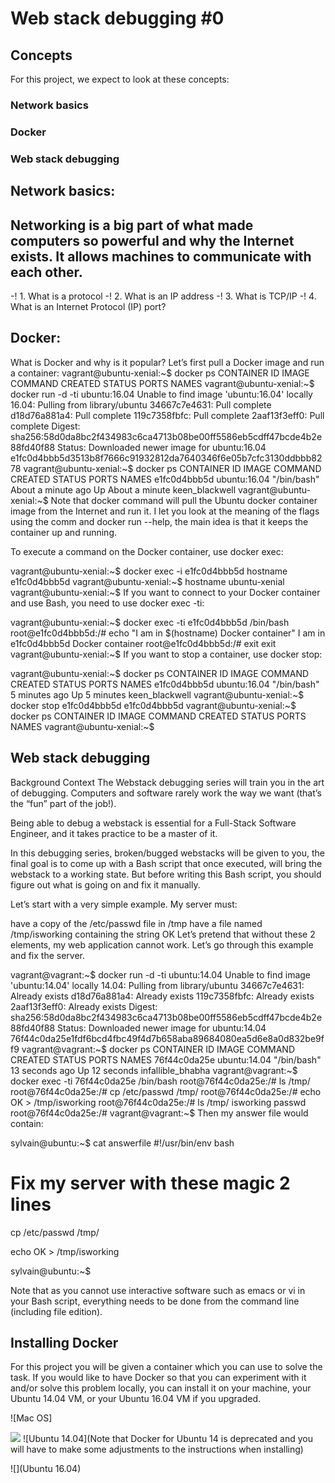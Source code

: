 # Web stack debugging #0


## Concepts
For this project, we expect to look at these concepts:

### Network basics
### Docker
### Web stack debugging

## Network basics:
Networking is a big part of what made computers so powerful and why the Internet exists. It allows machines to communicate with each other.
-
-!	1. What is a protocol
-!	2. What is an IP address
-!	3. What is TCP/IP
-!	4. What is an Internet Protocol (IP) port?
## Docker:

What is Docker and why is it popular? Let’s first pull a Docker image and run a container:
vagrant@ubuntu-xenial:~$ docker ps
CONTAINER ID        IMAGE               COMMAND             CREATED             STATUS              PORTS               NAMES
 vagrant@ubuntu-xenial:~$ docker run -d -ti ubuntu:16.04
 Unable to find image 'ubuntu:16.04' locally
 16.04: Pulling from library/ubuntu
 34667c7e4631: Pull complete
 d18d76a881a4: Pull complete
 119c7358fbfc: Pull complete
 2aaf13f3eff0: Pull complete
 Digest: sha256:58d0da8bc2f434983c6ca4713b08be00ff5586eb5cdff47bcde4b2e88fd40f88
 Status: Downloaded newer image for ubuntu:16.04
 e1fc0d4bbb5d3513b8f7666c91932812da7640346f6e05b7cfc3130ddbbb8278
 vagrant@ubuntu-xenial:~$ docker ps
 CONTAINER ID        IMAGE               COMMAND             CREATED              STATUS              PORTS               NAMES
 e1fc0d4bbb5d        ubuntu:16.04        "/bin/bash"         About a minute ago   Up About a minute                       keen_blackwell
 vagrant@ubuntu-xenial:~$
Note that docker command will pull the Ubuntu docker container image from the Internet and run it. I let you look at the meaning of the flags using the comm and docker run --help, the main idea is that it keeps the container up and running.

To execute a command on the Docker container, use docker exec:

 vagrant@ubuntu-xenial:~$ docker exec -i e1fc0d4bbb5d hostname
 e1fc0d4bbb5d
 vagrant@ubuntu-xenial:~$ hostname
 ubuntu-xenial
 vagrant@ubuntu-xenial:~$
If you want to connect to your Docker container and use Bash, you need to use docker exec -ti:

 vagrant@ubuntu-xenial:~$ docker exec -ti e1fc0d4bbb5d /bin/bash
 root@e1fc0d4bbb5d:/# echo "I am in $(hostname) Docker container"
 I am in e1fc0d4bbb5d Docker container
 root@e1fc0d4bbb5d:/# exit
 exit
 vagrant@ubuntu-xenial:~$
If you want to stop a container, use docker stop:

 vagrant@ubuntu-xenial:~$ docker ps
 CONTAINER ID        IMAGE               COMMAND             CREATED             STATUS              PORTS               NAMES
 e1fc0d4bbb5d        ubuntu:16.04        "/bin/bash"         5 minutes ago       Up 5 minutes                            keen_blackwell
 vagrant@ubuntu-xenial:~$ docker stop e1fc0d4bbb5d
 e1fc0d4bbb5d
 vagrant@ubuntu-xenial:~$ docker ps
 CONTAINER ID        IMAGE               COMMAND             CREATED             STATUS              PORTS               NAMES
 vagrant@ubuntu-xenial:~$

## Web stack debugging

Background Context
The Webstack debugging series will train you in the art of debugging. Computers and software rarely work the way we want (that’s the “fun” part of the job!).

Being able to debug a webstack is essential for a Full-Stack Software Engineer, and it takes practice to be a master of it.

In this debugging series, broken/bugged webstacks will be given to you, the final goal is to come up with a Bash script that once executed, will bring the webstack to a working state. But before writing this Bash script, you should figure out what is going on and fix it manually.

Let’s start with a very simple example. My server must:

have a copy of the /etc/passwd file in /tmp
have a file named /tmp/isworking containing the string OK Let’s pretend that without these 2 elements, my web application cannot work.
Let’s go through this example and fix the server.

vagrant@vagrant:~$ docker run -d -ti ubuntu:14.04
Unable to find image 'ubuntu:14.04' locally
14.04: Pulling from library/ubuntu
34667c7e4631: Already exists
d18d76a881a4: Already exists
119c7358fbfc: Already exists
2aaf13f3eff0: Already exists
Digest: sha256:58d0da8bc2f434983c6ca4713b08be00ff5586eb5cdff47bcde4b2e88fd40f88
Status: Downloaded newer image for ubuntu:14.04
76f44c0da25e1fdf6bcd4fbc49f4d7b658aba89684080ea5d6e8a0d832be9ff9
vagrant@vagrant:~$ docker ps
CONTAINER ID        IMAGE               COMMAND             CREATED             STATUS              PORTS               NAMES
76f44c0da25e        ubuntu:14.04        "/bin/bash"         13 seconds ago      Up 12 seconds                           infallible_bhabha
vagrant@vagrant:~$ docker exec -ti 76f44c0da25e /bin/bash
root@76f44c0da25e:/# ls /tmp/
root@76f44c0da25e:/# cp /etc/passwd /tmp/
root@76f44c0da25e:/# echo OK > /tmp/isworking
root@76f44c0da25e:/# ls /tmp/
isworking  passwd
root@76f44c0da25e:/#
vagrant@vagrant:~$
Then my answer file would contain:

sylvain@ubuntu:~$ cat answerfile
#!/usr/bin/env bash
# Fix my server with these magic 2 lines
cp /etc/passwd /tmp/

echo OK > /tmp/isworking

sylvain@ubuntu:~$

Note that as you cannot use interactive software such as emacs or vi in your Bash script, everything needs to be done from the command line (including file edition).

## Installing Docker
For this project you will be given a container which you can use to solve the task. If you would like to have Docker so that you can experiment with it and/or solve this problem locally, you can install it on your machine, your Ubuntu 14.04 VM, or your Ubuntu 16.04 VM if you upgraded.

![Mac OS]

![](Windows)
![Ubuntu 14.04](Note that Docker for Ubuntu 14 is deprecated and you will have to make some adjustments to the instructions when installing)

![](Ubuntu 16.04)
